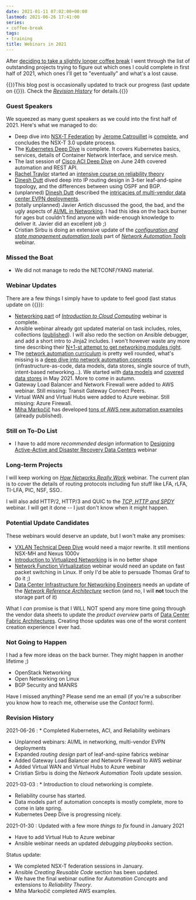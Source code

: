 ```yaml
---
date: 2021-01-11 07:02:00+00:00
lastmod: 2021-06-26 17:41:00
series:
- coffee-break
tags:
- training
title: Webinars in 2021
---
```

After [deciding to take a slightly longer coffee break](/2021/01/planning-coffee-break.html) I went through the list of outstanding projects trying to figure out which ones I could complete in first half of 2021, which ones I'll get to "eventually" and what's a lost cause.

{{<note info>}}This blog post is occasionally updated to track our progress (last update on {{<lastmod>}}). Check the [_Revision History_](#revision-history) for details.{{</note>}}

### Guest Speakers

We squeezed as many guest speakers as we could into the first half of 2021. Here's what we managed to do:
<!--more-->
* Deep dive into [NSX-T Federation](https://www.ipspace.net/VMware_NSX_Technical_Deep_Dive) by [Jerome Catrouillet](https://www.ipspace.net/Author:Jerome_Catrouillet) is [complete](https://my.ipspace.net/bin/list?id=NSX#FEDERATION), and concludes the NSX-T 3.0 update process.
* The [Kubernetes Deep Dive](https://www.ipspace.net/Kubernetes_Networking_Deep_Dive) is complete. It covers Kubernetes basics, services, details of Container Network Interface, and service mesh.
* The last session of [Cisco ACI Deep Dive](https://www.ipspace.net/Cisco_ACI_Deep_Dive) on June 24th covered automation and REST API.
* [Rachel Traylor](https://www.ipspace.net/Author:Rachel_Traylor) started an [intensive course on reliability theory](https://www.ipspace.net/Reliability_Theory:_Networking_through_a_Systems_Analysis_Lens)
* [Dinesh Dutt](https://www.ipspace.net/Author:Dinesh_Dutt) dived deep into IP routing design in 3-tier leaf-and-spine topology, and the differences between using OSPF and BGP.
* (unplanned) [Dinesh Dutt](https://www.ipspace.net/Author:Dinesh_Dutt) described the [intricacies of multi-vendor data center EVPN deployments](https://my.ipspace.net/bin/list?id=EVPN#MULTIVENDOR).
* (totally unplanned) Javier Antich discussed the good, the bad, and the ugly aspects of [AI/ML in Networking](https://www.ipspace.net/AI_and_ML_in_Networking). I had this idea on the back burner for ages but couldn't find anyone with wide-enough knowledge to deliver it. Javier did an excellent job ;)
* Cristian Sirbu is doing an extensive update of the *[configuration and state management automation tools](https://my.ipspace.net/bin/list?id=NetTools#CONFIG)* part of _[Network Automation Tools](https://www.ipspace.net/Network_Automation_Tools)_ webinar.

### Missed the Boat

* We did not manage to redo the NETCONF/YANG material.

### Webinar Updates

There are a few things I simply have to update to feel good (last status update on {{<lastmod>}}):

* [Networking part](https://my.ipspace.net/bin/list?id=Cloud101#NET) of *[Introduction to Cloud Computing](https://www.ipspace.net/Introduction_to_Cloud_Computing)* webinar is complete.
* Ansible webinar already got updated material on task includes, roles, collections ([published](https://my.ipspace.net/bin/list?id=Ansible#INCLUDES)). I will also redo the section on Ansible debugger, and add a short intro to Jinja2 includes. I won't however waste any more time describing their [N+1-st attempt to get networking modules right](https://my.ipspace.net/bin/get/Ansible/Errata-Network-Overview.md?doccode=Ansible).
* The [network automation curriculum](https://www.ipspace.net/Roadmap/Network_Automation_webinars) is pretty well rounded, what's missing is a [deep dive into network automation concepts](https://www.ipspace.net/Network_Automation_Concepts) (infrastructure-as-code, data models, data stores, single source of truth, intent-based networking...). We started with [data models](https://my.ipspace.net/bin/list?id=AutConcepts#DATAMODELS) and [covered data stores](https://my.ipspace.net/bin/list?id=AutConcepts#DATASTORE) in May 2021. More to come in autumn.
* Gateway Load Balancer and Network Firewall were added to AWS webinar. Still missing: Transit Gateway Connect Peers.
* Virtual WAN and Virtual Hubs were added to Azure webinar. Still missing: Azure Firewall.
* [Miha Markočič](https://www.ipspace.net/Team:Miha_Markocic) has developed [tons of AWS new automation examples](/2021/01/aws-networking-automation-examples.html) (already published).

### Still on To-Do List

* I have to add more *recommended design* information to [Designing Active-Active and Disaster Recovery Data Centers](https://www.ipspace.net/Designing_Active-Active_and_Disaster_Recovery_Data_Centers) webinar

### Long-term Projects

I will keep working on *[How Networks Really Work](https://www.ipspace.net/How_Networks_Really_Work)* webinar. The current plan is to cover the details of routing protocols including fun stuff like LFA, rLFA, TI-LFA, PIC, NSF, SSO.. 

I will also add HTTP/2, HTTP/3 and QUIC to the *[TCP, HTTP and SPDY](https://www.ipspace.net/TCP,_HTTP_and_SPDY)* webinar. I will get it done -- I just don't know when it might happen.

### Potential Update Candidates

These webinars would deserve an update, but I won't make any promises:

* [VXLAN Technical Deep Dive](https://www.ipspace.net/VXLAN_Technical_Deep_Dive) would need a major rewrite. It still mentions NSX-MH and Nexus 1000v
* [Introduction to Virtualized Networking](https://www.ipspace.net/Introduction_to_Virtualized_Networking) is in no better shape
* [Network Function Virtualization](https://www.ipspace.net/Network_Function_Virtualization) webinar would need an update on fast packet switching in Linux. If only I'd be able to persuade Thomas Graf to do it ;)
* [Data Center Infrastructure for Networking Engineers](https://www.ipspace.net/Data_Center_Infrastructure_for_Networking_Engineers) needs an update of the *[Network Reference Architecture](https://my.ipspace.net/bin/list?id=DC30#NETWORKING)* section (and no, I will **not** touch the storage part of it)

What I *can* promise is that I WILL NOT spend any more time going through the vendor data sheets to update the *product overview* parts of [Data Center Fabric Architectures](https://www.ipspace.net/Data_Center_Fabrics). Creating those updates was one of the worst content creation experience I ever had.

### Not Going to Happen

I had a few more ideas on the back burner. They might happen in another lifetime ;)

* OpenStack Networking
* Open Networking on Linux
* BGP Security and MANRS

Have I missed anything? Please send me an email (if you're a subscriber you know how to reach me, otherwise use the *Contact* form).

### Revision History

2021-06-26
: * Completed Kubernetes, ACI, and Reliability webinars
  * Unplanned webinars: AI/ML in networking, multi-vendor EVPN deployments
  * Expanded _routing design_ part of leaf-and-spine fabrics webinar
  * Added Gateway Load Balancer and Network Firewall to AWS webinar
  * Added Virtual WAN and Virtual Hubs to Azure webinar
  * Cristian Sirbu is doing the _Network Automation Tools_ update session.

2021-03-03
: * Introduction to cloud networking is complete.
  * Reliability course has started.
  * Data models part of automation concepts is mostly complete, more to come in late spring.
  * Kubernetes Deep Dive is progressing nicely.

2021-01-30
: Updated with a few more _things to fix_ found in January 2021
  * Have to add Virtual Hub to Azure webinar
  * Ansible webinar needs an updated _debugging playbooks_ section.
  
  Status update:
  * We completed NSX-T federation sessions in January.
  * Ansible _Creating Reusable Code_ section has been updated.
  * We have the final webinar outline for _Automation Concepts_ and extensions to _Reliability Theory_.
  * Miha Markočič completed AWS examples.


